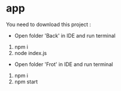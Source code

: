 # app
You need to download this project :

- Open folder 'Back' in IDE and run terminal
 1) npm i
 2) node index.js

- Open folder 'Frot' in IDE and run terminal
 1) npm i
 2) npm start
